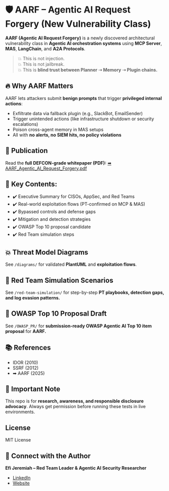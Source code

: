 # 🛡️ AARF – Agentic AI Request Forgery (New Vulnerability Class)

**AARF (Agentic AI Request Forgery)** is a newly discovered architectural vulnerability class in **Agentic AI orchestration systems** using **MCP Server**, **MAS**, **LangChain**, and **A2A Protocols**.

> 💥 This is not injection.  
> 💥 This is not jailbreak.  
> 💥 This is **blind trust between Planner ➝ Memory ➝ Plugin chains.**  

## 🔥 Why AARF Matters

AARF lets attackers submit **benign prompts** that trigger **privileged internal actions**:
- Exfiltrate data via fallback plugin (e.g., SlackBot, EmailSender)
- Trigger unintended actions (like infrastructure shutdown or security escalations)
- Poison cross-agent memory in MAS setups
- All with **no alerts, no SIEM hits, no policy violations**

## 📄 Publication

Read the **full DEFCON-grade whitepaper (PDF):**
[➡ AARF_Agentic_AI_Request_Forgery.pdf](./AARF_Agentic_AI_Request_Forgery.pdf)

## 🎯 Key Contents:
- ✔️ Executive Summary for CISOs, AppSec, and Red Teams
- ✔️ Real-world exploitation flows (PT-confirmed on MCP & MAS)
- ✔️ Bypassed controls and defense gaps
- ✔️ Mitigation and detection strategies
- ✔️ OWASP Top 10 proposal candidate
- ✔️ Red Team simulation steps

## 💥 Threat Model Diagrams
See `/diagrams/` for validated **PlantUML** and **exploitation flows**.

## 🔐 Red Team Simulation Scenarios
See `/red-team-simulation/` for step-by-step **PT playbooks, detection gaps, and log evasion patterns.**

## 📢 OWASP Top 10 Proposal Draft
See `/OWASP_PR/` for **submission-ready OWASP Agentic AI Top 10 item proposal** for **AARF.**

## 📚 References
- IDOR (2010)
- SSRF (2012)
- ➡ AARF (2025)

## 🚨 Important Note
This repo is for **research, awareness, and responsible disclosure advocacy**.
Always get permission before running these tests in live environments.

## License
MIT License

## 🔗 Connect with the Author
**Efi Jeremiah – Red Team Leader & Agentic AI Security Researcher**

- [LinkedIn](https://www.linkedin.com/in/efi-jeremiah)
- [Website](https://nextsecurity.co)
